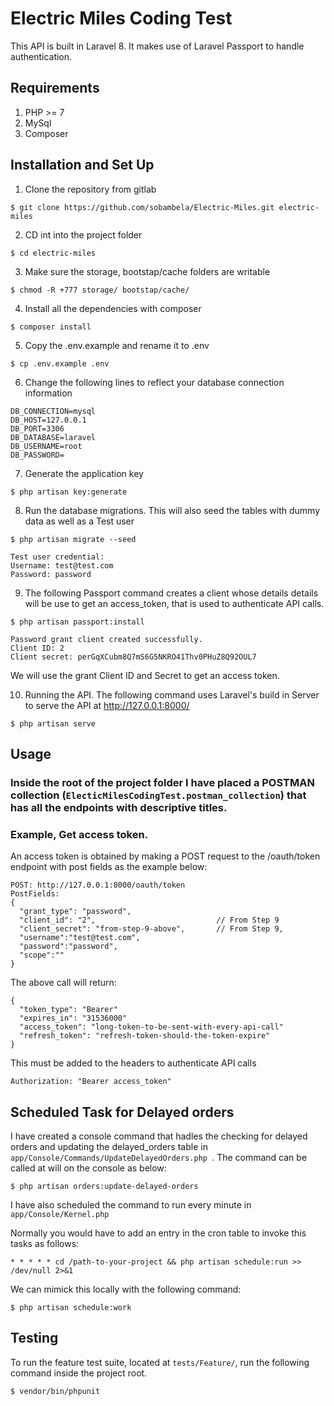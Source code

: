 # Electric Miles Coding Test

This API is built in Laravel 8. It makes use of Laravel Passport to handle authentication.

## Requirements
1. PHP >= 7
2. MySql
3. Composer

## Installation and Set Up

1. Clone the repository from gitlab
```
$ git clone https://github.com/sobambela/Electric-Miles.git electric-miles
```
2. CD int into the project folder
```
$ cd electric-miles
```
3. Make sure the storage, bootstap/cache folders are writable
```
$ chmod -R +777 storage/ bootstap/cache/
```
4. Install all the dependencies with composer
```
$ composer install
```
5. Copy the .env.example and rename it to .env
```
$ cp .env.example .env
```
6. Change the following lines to reflect your database connection information
```
DB_CONNECTION=mysql
DB_HOST=127.0.0.1
DB_PORT=3306
DB_DATABASE=laravel
DB_USERNAME=root
DB_PASSWORD=
```
7. Generate the application key
```
$ php artisan key:generate
```
8. Run the database migrations. This will also seed the tables with dummy data as well as a Test user
```
$ php artisan migrate --seed

Test user credential:
Username: test@test.com
Password: password
```
9. The following Passport command creates a client whose details details will be use to get an access_token, that is used to authenticate API calls.
```
$ php artisan passport:install

Password grant client created successfully.
Client ID: 2
Client secret: perGqXCubm8Q7mS6G5NKRO41Thv0PHuZ8Q92OUL7
```
We will use the grant Client ID and Secret to get an access token.

10. Running the API. The following command uses Laravel's build in Server to serve the API at http://127.0.0.1:8000/
```
$ php artisan serve
```

## Usage
### Inside the root of the project folder I have placed a POSTMAN collection (```ElecticMilesCodingTest.postman_collection```) that has all the endpoints with descriptive titles.

###  Example, Get access token.
An access token is obtained by making a POST request to the /oauth/token endpoint with post fields as the example below:
```
POST: http://127.0.0.1:8000/oauth/token
PostFields:
{
  "grant_type": "password",
  "client_id": "2",                           // From Step 9
  "client_secret": "from-step-9-above",       // From Step 9,
  "username":"test@test.com",
  "password":"password",
  "scope":""
}
```
The above call will return:
```
{
  "token_type": "Bearer"
  "expires_in": "31536000"
  "access_token": "long-token-to-be-sent-with-every-api-call"
  "refresh_token": "refresh-token-should-the-token-expire"
}
```
This must be added to the headers to authenticate API calls
```
Authorization: "Bearer access_token"
```
## Scheduled Task for Delayed orders
I have created a console command that hadles the checking for delayed orders and updating the delayed_orders table in ``` app/Console/Commands/UpdateDelayedOrders.php  ```. 
The command can be called at will on the console as below:
```
$ php artisan orders:update-delayed-orders
```
I have also scheduled the command to run every minute in ```app/Console/Kernel.php```

Normally you would have to add an entry in the cron table to invoke this tasks as follows:
```
* * * * * cd /path-to-your-project && php artisan schedule:run >> /dev/null 2>&1
```

We can mimick this locally with the following command:
```
$ php artisan schedule:work
```

## Testing

To run the feature test suite, located at ```tests/Feature/```, run the following command inside the project root.
```
$ vendor/bin/phpunit
``` 
 
